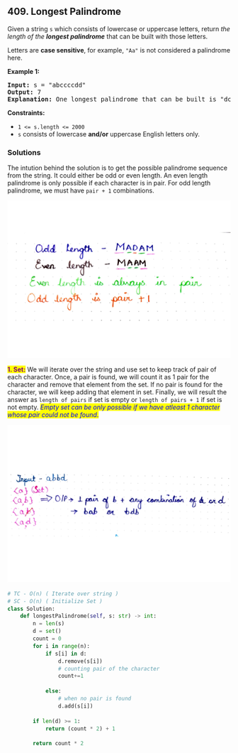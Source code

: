 ## 409. Longest Palindrome

Given a string `s` which consists of lowercase or uppercase letters, return _the length of the **longest palindrome**_ that can be built with those letters.

Letters are **case sensitive**, for example, `"Aa"` is not considered a palindrome here.

**Example 1:**
<pre>
<b>Input:</b> s = "abccccdd"
<b>Output:</b> 7
<b>Explanation:</b> One longest palindrome that can be built is "dccaccd", whose length is 7.
</pre>

**Constraints:**

-   `1 <= s.length <= 2000`
-   `s` consists of lowercase **and/or** uppercase English letters only.


### Solutions

The intution behind the solution is to get the possible palindrome sequence from the string. It could either be odd or even length.  An even length palindrome is only possible if each character is in pair.  For odd length palindrome, we must have `pair + 1` combinations.                  &#x20;

![Odd and Even Length Palindrome](../../.gitbook/assets/longest-palindrome.jpeg)

<mark style="color:purple;">**1. Set:**</mark> We will iterate over the string and use set to keep track of pair of each character. Once, a pair is found, we will count it as 1 pair for the character and remove that element from the set. If no pair is found for the character, we will keep adding that element in set. Finally, we will result the answer as `length of pairs` if set is empty or `length of pairs + 1`  if set is not empty. <mark style="color:blue;"><i>Empty set can be only possible if we have atleast 1 character whose pair could not be found</i>.</mark> &#x20;

![Use set to track pairs for the palindrome in string](../../.gitbook/assets/longest-palindrome-ex-1.jpeg)

```python
# TC - O(n) ( Iterate over string )
# SC - O(n) ( Initialize Set )
class Solution:
    def longestPalindrome(self, s: str) -> int:
        n = len(s)
        d = set()
        count = 0
        for i in range(n):
            if s[i] in d:
                d.remove(s[i])
                # counting pair of the character
                count+=1

            else:
		        # when no pair is found
                d.add(s[i])

        if len(d) >= 1:
            return (count * 2) + 1

        return count * 2      
```